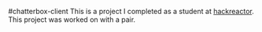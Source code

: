 #chatterbox-client
This is a project I completed as a student at [hackreactor](http://hackreactor.com). This project was worked on with a pair. 
